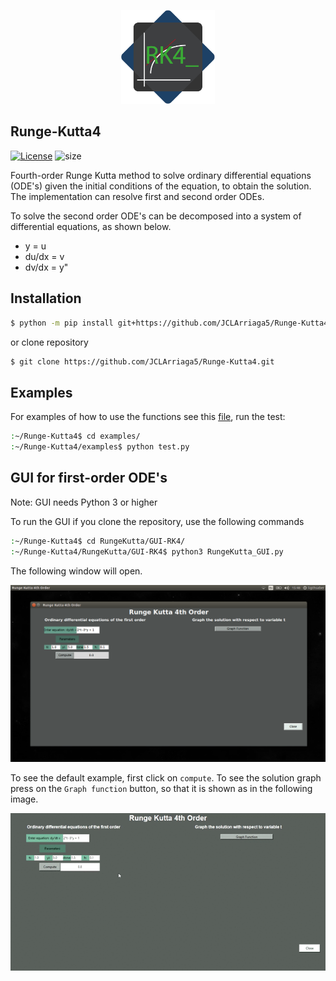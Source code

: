<p align="center"><img src="images/logo/RK4-logo.png" height="150"></p>

## Runge-Kutta4

[![License](https://img.shields.io/badge/License-MIT-green.svg)](../master/LICENSE) ![size](https://img.shields.io/github/repo-size/JCLArriaga5/Runge-Kutta4)

Fourth-order Runge Kutta method to solve ordinary differential equations (ODE's) given the initial conditions of the equation, to obtain the solution. The implementation can resolve first and second order ODEs.

To solve the second order ODE's can be decomposed into a system of differential equations, as shown below.
- y = u
- du/dx = v
- dv/dx = y"

## Installation
```sh
$ python -m pip install git+https://github.com/JCLArriaga5/Runge-Kutta4.git
```
or clone repository
```sh
$ git clone https://github.com/JCLArriaga5/Runge-Kutta4.git
```

## Examples
For examples of how to use the functions see this [file](../master/examples/test.py), run the test:
```sh
:~/Runge-Kutta4$ cd examples/
:~/Runge-Kutta4/examples$ python test.py
```

## GUI for first-order ODE's
Note: GUI needs Python 3 or higher

To run the GUI if you clone the repository, use the following commands
```sh
:~/Runge-Kutta4$ cd RungeKutta/GUI-RK4/
:~/Runge-Kutta4/RungeKutta/GUI-RK4$ python3 RungeKutta_GUI.py
```
The following window will open.
<p align="center"><img src="images/GUI-preview.png" height=""></p>

To see the default example, first click on `compute`. To see the solution graph press on the `Graph function` button, so that it is shown as in the following image.

<p align="center"><img src="images/Runge_Kutta_4th_Order_Window.gif" height=""></p>
